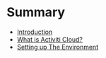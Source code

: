 # Summary

* [Introduction](README.md)
* [What is Activiti Cloud?](chapter1.md)
* [Setting up The Environment](setting-up-the-environment.md)

